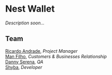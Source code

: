 # Nest Wallet

*Description soon...*

## Team

[Ricardo Andrade](https://#), *Project Manager*<br />
[Man Filho](https://#), *Customers & Businesses Relationship*<br />
[Danny Serena](https://#), *QA*<br />
[Shyba](https://#), *Developer*<br />



